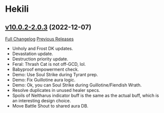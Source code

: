 # Hekili

## [v10.0.2-2.0.3](https://github.com/Hekili/hekili/tree/v10.0.2-2.0.3) (2022-12-07)
[Full Changelog](https://github.com/Hekili/hekili/compare/v10.0.2-2.0.2...v10.0.2-2.0.3) [Previous Releases](https://github.com/Hekili/hekili/releases)

- Unholy and Frost DK updates.  
- Devastation update.  
- Destruction priority update.  
- Feral: Thrash Cat is not off-GCD, lol.  
- Babyproof empowerment check.  
- Demo: Use Soul Strike during Tyrant prep.  
- Demo: Fix Guillotine aura logic.  
- Demo: Ok, you can Soul Strike during Guillotine/Fiendish Wrath.  
- Resolve duplicates in unused healer specs.  
- Spoils of Neltharus indicator buff is the same as the actual buff, which is an interesting design choice.  
- Move Battle Shout to shared aura DB.  
